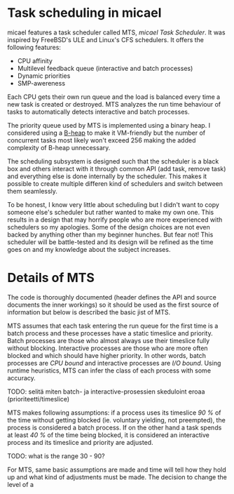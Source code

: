 # Task scheduling in micael

micael features a task scheduler called MTS, _micael Task Scheduler_. It was inspired by FreeBSD's ULE and Linux's CFS schedulers. It offers the following features:

* CPU affinity
* Multilevel feedback queue (interactive and batch processes)
* Dynamic priorities
* SMP-awereness

Each CPU gets their own run queue and the load is balanced every time a new task is created or destroyed. MTS analyzes the run time behaviour of tasks to automatically detects interactive and batch processes.

The priority queue used by MTS is implemented using a binary heap. I considered using a [B-heap](https://en.wikipedia.org/wiki/B-heap) to make it VM-friendly but the number of concurrent tasks most likely won't exceed 256 making the added complexity of B-heap unnecessary.

The scheduling subsystem is designed such that the scheduler is a black box and others interact with it through common API (add task, remove task) and everything else is done internally by the scheduler. This makes it possible to create multiple differen kind of schedulers and switch between them seamlessly.

To be honest, I know very little about scheduling but I didn't want to copy someone else's scheduler but rather wanted to make my own one. This results in a design that may horrify people who are more experienced with schedulers so my apologies. Some of the design choices are not even backed by anything other than my beginner hunches. But fear not! This scheduler will be battle-tested and its design will be refined as the time goes on and my knowledge about the subject increases.

# Details of MTS

The code is thoroughly documented (header defines the API and source documents the inner workings) so it should be used as the first source of information but below is described the basic jist of MTS.

MTS assumes that each task entering the run queue for the first time is a batch process and these processes have a static timeslice and priority. Batch processes are those who almost always use their timeslice fully without blocking. Interactive processes are those who are more often blocked and which should have higher priority. In other words, batch processes are _CPU bound_ and interactive processes are _I/O bound_. Using runtime heuristics, MTS can infer the class of each process with some accuracy.

TODO: selitä miten batch- ja interactive-prosessien skeduloint eroaa (prioriteetti/timeslice)

MTS makes following assumptions: if a process uses its timeslice _90 %_ of the time without getting blocked (ie. voluntary yielding, not preempted), the process is considered a batch process. If on the other hand a task spends at least _40 %_ of the time being blocked, it is considered an interactive process and its timeslice and priority are adjusted.

TODO: what is the range 30 - 90?

For MTS, same basic assumptions are made and time will tell how they hold up and what kind of adjustments must be made. The decision to change the level of a 
